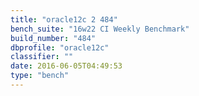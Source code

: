 ```yaml
---
title: "oracle12c 2 484"
bench_suite: "16w22 CI Weekly Benchmark"
build_number: "484"
dbprofile: "oracle12c"
classifier: ""
date: 2016-06-05T04:49:53
type: "bench"
---
```

